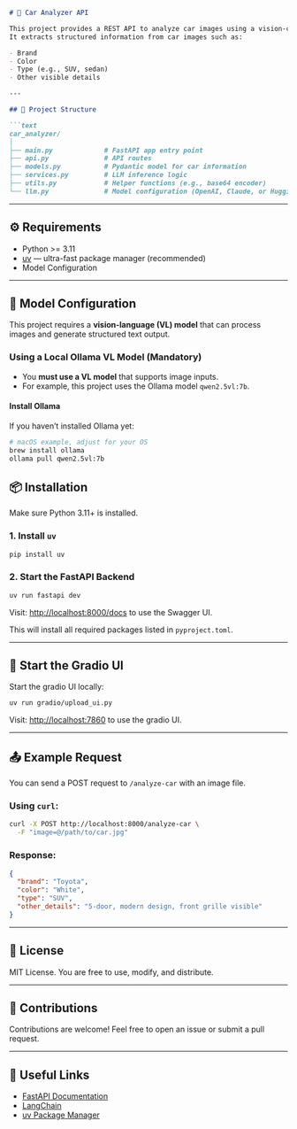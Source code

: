 
````markdown
# 🚗 Car Analyzer API

This project provides a REST API to analyze car images using a vision-capable LLM (e.g., GPT-4 Vision, LLaVA, etc.).  
It extracts structured information from car images such as:

- Brand
- Color
- Type (e.g., SUV, sedan)
- Other visible details

---

## 📁 Project Structure

```text
car_analyzer/
│
├── main.py             # FastAPI app entry point
├── api.py              # API routes
├── models.py           # Pydantic model for car information
├── services.py         # LLM inference logic
├── utils.py            # Helper functions (e.g., base64 encoder)
└── llm.py              # Model configuration (OpenAI, Claude, or HuggingFace)
````

---

## ⚙️ Requirements

* Python >= 3.11
* [uv](https://github.com/astral-sh/uv) — ultra-fast package manager (recommended)
* Model Configuration

---

## 🧠 Model Configuration

This project requires a **vision-language (VL) model** that can process images and generate structured text output.

### Using a Local Ollama VL Model (Mandatory)

- You **must use a VL model** that supports image inputs.  
- For example, this project uses the Ollama model `qwen2.5vl:7b`.

#### Install Ollama

If you haven’t installed Ollama yet:

```bash
# macOS example, adjust for your OS
brew install ollama
ollama pull qwen2.5vl:7b
````


## 📦 Installation

Make sure Python 3.11+ is installed.

### 1. Install `uv`

```bash
pip install uv
```

### 2. Start the FastAPI Backend 

```bash
uv run fastapi dev
```
Visit: [http://localhost:8000/docs](http://localhost:8000/docs) to use the Swagger UI.

This will install all required packages listed in `pyproject.toml`.

---

## 🚀  Start the Gradio UI

Start the gradio UI locally:

```bash
uv run gradio/upload_ui.py
```

Visit: [http://localhost:7860](http://localhost:7860) to use the gradio UI.

---

## 📤 Example Request

You can send a POST request to `/analyze-car` with an image file.

### Using `curl`:

```bash
curl -X POST http://localhost:8000/analyze-car \
  -F "image=@/path/to/car.jpg"
```

### Response:

```json
{
  "brand": "Toyota",
  "color": "White",
  "type": "SUV",
  "other_details": "5-door, modern design, front grille visible"
}
```

---


## 📄 License

MIT License. You are free to use, modify, and distribute.

---

## 🙌 Contributions

Contributions are welcome! Feel free to open an issue or submit a pull request.

---

## 🔗 Useful Links

* [FastAPI Documentation](https://fastapi.tiangolo.com/)
* [LangChain](https://www.langchain.com/)
* [uv Package Manager](https://github.com/astral-sh/uv)
````
